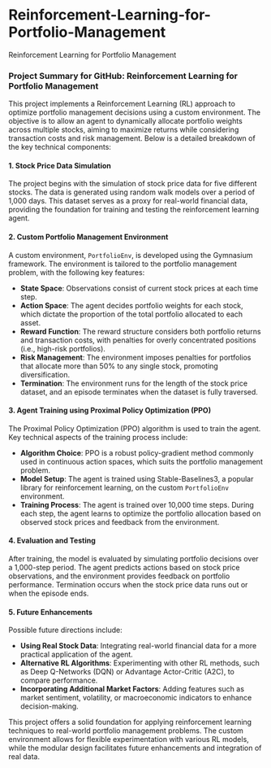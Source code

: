 # Reinforcement-Learning-for-Portfolio-Management
Reinforcement Learning for Portfolio Management

### Project Summary for GitHub: **Reinforcement Learning for Portfolio Management**

This project implements a Reinforcement Learning (RL) approach to optimize portfolio management decisions using a custom environment. The objective is to allow an agent to dynamically allocate portfolio weights across multiple stocks, aiming to maximize returns while considering transaction costs and risk management. Below is a detailed breakdown of the key technical components:

#### 1. **Stock Price Data Simulation**
The project begins with the simulation of stock price data for five different stocks. The data is generated using random walk models over a period of 1,000 days. This dataset serves as a proxy for real-world financial data, providing the foundation for training and testing the reinforcement learning agent.

#### 2. **Custom Portfolio Management Environment**
A custom environment, `PortfolioEnv`, is developed using the Gymnasium framework. The environment is tailored to the portfolio management problem, with the following key features:
- **State Space**: Observations consist of current stock prices at each time step.
- **Action Space**: The agent decides portfolio weights for each stock, which dictate the proportion of the total portfolio allocated to each asset.
- **Reward Function**: The reward structure considers both portfolio returns and transaction costs, with penalties for overly concentrated positions (i.e., high-risk portfolios).
- **Risk Management**: The environment imposes penalties for portfolios that allocate more than 50% to any single stock, promoting diversification.
- **Termination**: The environment runs for the length of the stock price dataset, and an episode terminates when the dataset is fully traversed.

#### 3. **Agent Training using Proximal Policy Optimization (PPO)**
The Proximal Policy Optimization (PPO) algorithm is used to train the agent. Key technical aspects of the training process include:
- **Algorithm Choice**: PPO is a robust policy-gradient method commonly used in continuous action spaces, which suits the portfolio management problem.
- **Model Setup**: The agent is trained using Stable-Baselines3, a popular library for reinforcement learning, on the custom `PortfolioEnv` environment.
- **Training Process**: The agent is trained over 10,000 time steps. During each step, the agent learns to optimize the portfolio allocation based on observed stock prices and feedback from the environment.

#### 4. **Evaluation and Testing**
After training, the model is evaluated by simulating portfolio decisions over a 1,000-step period. The agent predicts actions based on stock price observations, and the environment provides feedback on portfolio performance. Termination occurs when the stock price data runs out or when the episode ends.

#### 5. **Future Enhancements**
Possible future directions include:
- **Using Real Stock Data**: Integrating real-world financial data for a more practical application of the agent.
- **Alternative RL Algorithms**: Experimenting with other RL methods, such as Deep Q-Networks (DQN) or Advantage Actor-Critic (A2C), to compare performance.
- **Incorporating Additional Market Factors**: Adding features such as market sentiment, volatility, or macroeconomic indicators to enhance decision-making.

This project offers a solid foundation for applying reinforcement learning techniques to real-world portfolio management problems. The custom environment allows for flexible experimentation with various RL models, while the modular design facilitates future enhancements and integration of real data.
